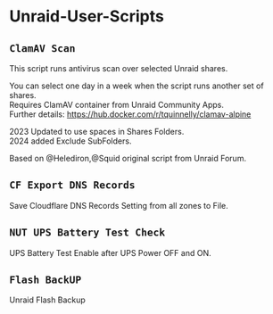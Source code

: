 # Unraid-User-Scripts

## `ClamAV Scan`<br>

This script runs antivirus scan over selected Unraid shares.<br>

You can select one day in a week when the script runs another set of shares.<br>
Requires ClamAV container from Unraid Community Apps.<br>
Further details: https://hub.docker.com/r/tquinnelly/clamav-alpine<br>

2023 Updated to use spaces in Shares Folders.<br>
2024 added Exclude SubFolders.<br>

Based on @Helediron,@Squid original script from Unraid Forum.<br>


## `CF Export DNS Records`

Save Cloudflare DNS Records Setting from all zones to File.

## `NUT UPS Battery Test Check`

UPS Battery Test Enable after UPS Power OFF and ON.

## `Flash BackUP`

Unraid Flash Backup